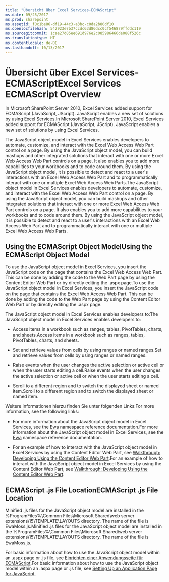 ```yaml
---
title: "Übersicht über Excel Services-ECMAScript"
ms.date: 09/25/2017
ms.prod: sharepoint
ms.assetid: f8c1be86-df19-44c3-a3bc-c0da2b80df10
ms.openlocfilehash: 542923e7b37ccdc63d86dcc0cf546879ffddc119
ms.sourcegitcommit: 1cae27d85ee691d976e2c085986466de088f526c
ms.translationtype: HT
ms.contentlocale: de-DE
ms.lasthandoff: 10/13/2017
---
```

# <a name="excel-services-ecmascript-overview"></a><span data-ttu-id="55bae-102">Übersicht über Excel Services-ECMAScript</span><span class="sxs-lookup"><span data-stu-id="55bae-102">Excel Services ECMAScript Overview</span></span>

<span data-ttu-id="55bae-p101">In Microsoft SharePoint Server 2010, Excel Services added support for ECMAScript (JavaScript, JScript). JavaScript enables a new set of solutions by using Excel Services.</span><span class="sxs-lookup"><span data-stu-id="55bae-p101">In Microsoft SharePoint Server 2010, Excel Services added support for ECMAScript (JavaScript, JScript). JavaScript enables a new set of solutions by using Excel Services.</span></span> 
  
    
    

<span data-ttu-id="55bae-p102">The JavaScript object model in Excel Services enables developers to automate, customize, and interact with the Excel Web Access Web Part control on a page. By using the JavaScript object model, you can build mashups and other integrated solutions that interact with one or more Excel Web Access Web Part controls on a page. It also enables you to add more capabilities to your workbooks and to code around them. By using the JavaScript object model, it is possible to detect and react to a user's interactions with an Excel Web Access Web Part and to programmatically interact with one or multiple Excel Web Access Web Parts.</span><span class="sxs-lookup"><span data-stu-id="55bae-p102">The JavaScript object model in Excel Services enables developers to automate, customize, and interact with the Excel Web Access Web Part control on a page. By using the JavaScript object model, you can build mashups and other integrated solutions that interact with one or more Excel Web Access Web Part controls on a page. It also enables you to add more capabilities to your workbooks and to code around them. By using the JavaScript object model, it is possible to detect and react to a user's interactions with an Excel Web Access Web Part and to programmatically interact with one or multiple Excel Web Access Web Parts.</span></span>
  
    
    


## <a name="using-the-ecmascript-object-model"></a><span data-ttu-id="55bae-109">Using the ECMAScript Object Model</span><span class="sxs-lookup"><span data-stu-id="55bae-109">Using the ECMAScript Object Model</span></span>

<span data-ttu-id="55bae-p103">To use the JavaScript object model in Excel Services, you insert the JavaScript code on the page that contains the Excel Web Access Web Part. This can be done by adding the code to the Web Part page by using the Content Editor Web Part or by directly editing the .aspx page.</span><span class="sxs-lookup"><span data-stu-id="55bae-p103">To use the JavaScript object model in Excel Services, you insert the JavaScript code on the page that contains the Excel Web Access Web Part. This can be done by adding the code to the Web Part page by using the Content Editor Web Part or by directly editing the .aspx page.</span></span>
  
    
    
<span data-ttu-id="55bae-112">The JavaScript object model in Excel Services enables developers to:</span><span class="sxs-lookup"><span data-stu-id="55bae-112">The JavaScript object model in Excel Services enables developers to:</span></span> 
  
    
    

- <span data-ttu-id="55bae-113">Access items in a workbook such as ranges, tables, PivotTables, charts, and sheets.</span><span class="sxs-lookup"><span data-stu-id="55bae-113">Access items in a workbook such as ranges, tables, PivotTables, charts, and sheets.</span></span>
    
  
- <span data-ttu-id="55bae-114">Set and retrieve values from cells by using ranges or named ranges.</span><span class="sxs-lookup"><span data-stu-id="55bae-114">Set and retrieve values from cells by using ranges or named ranges.</span></span>
    
  
- <span data-ttu-id="55bae-115">Raise events when the user changes the active selection or active cell or when the user starts editing a cell.</span><span class="sxs-lookup"><span data-stu-id="55bae-115">Raise events when the user changes the active selection or active cell or when the user starts editing a cell.</span></span>
    
  
- <span data-ttu-id="55bae-116">Scroll to a different region and to switch the displayed sheet or named item.</span><span class="sxs-lookup"><span data-stu-id="55bae-116">Scroll to a different region and to switch the displayed sheet or named item.</span></span> 
    
  
<span data-ttu-id="55bae-117">Weitere Informationen hierzu finden Sie unter folgenden Links:</span><span class="sxs-lookup"><span data-stu-id="55bae-117">For more information, see the following links:</span></span>
  
    
    

- <span data-ttu-id="55bae-118">For more information about the JavaScript object model in Excel Services, see the  [Ewa](http://msdn.microsoft.com/library/6fe73191-3213-b986-1ad6-2c3b918a2241%28Office.15%29.aspx) namespace reference documentation.</span><span class="sxs-lookup"><span data-stu-id="55bae-118">For more information about the JavaScript object model in Excel Services, see the  [Ewa](http://msdn.microsoft.com/library/6fe73191-3213-b986-1ad6-2c3b918a2241%28Office.15%29.aspx) namespace reference documentation.</span></span>
    
  
- <span data-ttu-id="55bae-119">For an example of how to interact with the JavaScript object model in Excel Services by using the Content Editor Web Part, see  [Walkthrough: Developing Using the Content Editor Web Part](walkthrough-developing-using-the-content-editor-web-part.md).</span><span class="sxs-lookup"><span data-stu-id="55bae-119">For an example of how to interact with the JavaScript object model in Excel Services by using the Content Editor Web Part, see  [Walkthrough: Developing Using the Content Editor Web Part](walkthrough-developing-using-the-content-editor-web-part.md).</span></span>
    
  

## <a name="ecmascript-js-file-location"></a><span data-ttu-id="55bae-120">ECMAScript .js File Location</span><span class="sxs-lookup"><span data-stu-id="55bae-120">ECMAScript .js File Location</span></span>

<span data-ttu-id="55bae-p104">Minified .js files for the JavaScript object model are installed in the %ProgramFiles%\\Common Files\\Microsoft Shared\\web server extensions\\15\\TEMPLATE\\LAYOUTS directory. The name of the file is EwaMoss.js.</span><span class="sxs-lookup"><span data-stu-id="55bae-p104">Minified .js files for the JavaScript object model are installed in the %ProgramFiles%\\Common Files\\Microsoft Shared\\web server extensions\\15\\TEMPLATE\\LAYOUTS directory. The name of the file is EwaMoss.js.</span></span>
  
    
    
<span data-ttu-id="55bae-123">For basic information about how to use the JavaScript object model within an .aspx page or .js file, see  [Einrichten einer Anwendungsseite für ECMAScript](http://msdn.microsoft.com/library/48582a0b-f787-4868-8298-958717ec8ff8%28Office.15%29.aspx).</span><span class="sxs-lookup"><span data-stu-id="55bae-123">For basic information about how to use the JavaScript object model within an .aspx page or .js file, see  [Setting Up an Application Page for JavaScript](http://msdn.microsoft.com/library/48582a0b-f787-4868-8298-958717ec8ff8%28Office.15%29.aspx).</span></span>
  
    
    

